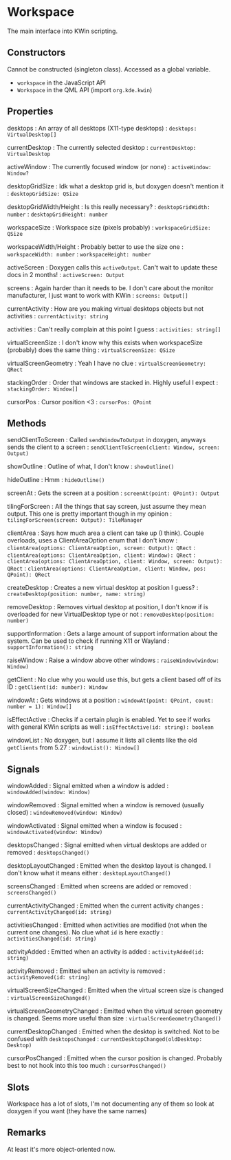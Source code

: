 # Workspace

The main interface into KWin scripting.

## Constructors

Cannot be constructed (singleton class). Accessed as a global variable.
* `workspace` in the JavaScript API
* `Workspace` in the QML API (import `org.kde.kwin`)

## Properties

desktops
: An array of all desktops (X11-type desktops)
: `desktops: VirtualDesktop[]`

currentDesktop
: The currently selected desktop
: `currentDesktop: VirtualDesktop`

activeWindow
: The currently focused window (or none)
: `activeWindow: Window?`

desktopGridSize
: Idk what a desktop grid is, but doxygen doesn't mention it
: `desktopGridSize: QSize`

desktopGridWidth/Height
: Is this really necessary?
: `desktopGridWidth: number`
: `desktopGridHeight: number`

workspaceSize
: Workspace size (pixels probably)
: `workspaceGridSize: QSize`

workspaceWidth/Height
: Probably better to use the size one
: `workspaceWidth: number`
: `workspaceHeight: number`

activeScreen
: Doxygen calls this `activeOutput`. Can't wait to update these docs in 2 months!
: `activeScreen: Output`

screens
: Again harder than it needs to be. I don't care about the monitor manufacturer, I just want to work with KWin
: `screens: Output[]`

currentActivity
: How are you making virtual desktops objects but not activities
: `currentActivity: string`

activities
: Can't really complain at this point I guess
: `activities: string[]`

virtualScreenSize
: I don't know why this exists when workspaceSize (probably) does the same thing
: `virtualScreenSize: QSize`

virtualScreenGeometry
: Yeah I have no clue
: `virtualScreenGeometry: QRect`

stackingOrder
: Order that windows are stacked in. Highly useful I expect
: `stackingOrder: Window[]`

cursorPos
: Cursor position <3
: `cursorPos: QPoint`

## Methods

sendClientToScreen
: Called `sendWindowToOutput` in doxygen, anyways sends the client to a screen
: `sendClientToScreen(client: Window, screen: Output)`

showOutline
: Outline of what, I don't know
: `showOutline()`

hideOutline
: Hmm
: `hideOutline()`

screenAt
: Gets the screen at a position
: `screenAt(point: QPoint): Output`

tilingForScreen
: All the things that say screen, just assume they mean output. This one is pretty important though in my opinion
: `tilingForScreen(screen: Output): TileManager`

clientArea
: Says how much area a client can take up (I think). Couple overloads, uses a ClientAreaOption enum that I don't know
: `clientArea(options: ClientAreaOption, screen: Output): QRect`
: `clientArea(options: ClientAreaOption, client: Window): QRect`
: `clientArea(options: ClientAreaOption, client: Window, screen: Output): QRect`
: `clientArea(options: ClientAreaOption, client: Window, pos: QPoint): QRect`

createDesktop
: Creates a new virtual desktop at position I guess?
: `createDesktop(position: number, name: string)`

removeDesktop
: Removes virtual desktop at position, I don't know if is overloaded for new VirtualDesktop type or not
: `removeDesktop(position: number)`

supportInformation
: Gets a large amount of support information about the system. Can be used to check if running X11 or Wayland
: `supportInformation(): string`

raiseWindow
: Raise a window above other windows
: `raiseWindow(window: Window)`

getClient
: No clue why you would use this, but gets a client based off of its ID
: `getClient(id: number): Window`

windowAt
: Gets windows at a position
: `windowAt(point: QPoint, count: number = 1): Window[]`

isEffectActive
: Checks if a certain plugin is enabled. Yet to see if works with general KWin scripts as well
: `isEffectActive(id: string): boolean`

windowList
: No doxygen, but I assume it lists all clients like the old `getClients` from 5.27
: `windowList(): Window[]`

## Signals

windowAdded
: Signal emitted when a window is added
: `windowAdded(window: Window)`

windowRemoved
: Signal emitted when a window is removed (usually closed)
: `windowRemoved(window: Window)`

windowActivated
: Signal emitted when a window is focused
: `windowActivated(window: Window)`

desktopsChanged
: Signal emitted when virtual desktops are added or removed
: `desktopsChanged()`

desktopLayoutChanged
: Emitted when the desktop layout is changed. I don't know what it means either
: `desktopLayoutChanged()`

screensChanged
: Emitted when screens are added or removed
: `screensChanged()`

currentActivityChanged
: Emitted when the current activity changes
: `currentActivityChanged(id: string)`

activitiesChanged
: Emitted when activities are modified (not when the current one changes). No clue what `id` is here exactly
: `activitiesChanged(id: string)`

activityAdded
: Emitted when an activity is added
: `activityAdded(id: string)`

activityRemoved
: Emitted when an activity is removed
: `activityRemoved(id: string)`

virtualScreenSizeChanged
: Emitted when the virtual screen size is changed
: `virtualScreenSizeChanged()`

virtualScreenGeometryChanged
: Emitted when the virtual screen geometry is changed. Seems more useful than size
: `virtualScreenGeometryChanged()`

currentDesktopChanged
: Emitted when the desktop is switched. Not to be confused with `desktopsChanged`
: `currentDesktopChanged(oldDesktop: Desktop)`

cursorPosChanged
: Emitted when the cursor position is changed. Probably best to not hook into this too much
: `cursorPosChanged()`

## Slots

Workspace has a lot of slots, I'm not documenting any of them so look at doxygen if you want (they have the same names)

## Remarks

At least it's more object-oriented now.
